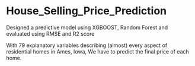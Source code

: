 # House_Selling_Price_Prediction
Designed a predictive model using XGBOOST, Random Forest and evaluated using RMSE and R2 score

With 79 explanatory variables describing (almost) every aspect of residential homes in Ames, Iowa, We have to predict the final price of each home.
